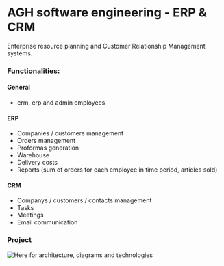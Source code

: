 # AGH software engineering - ERP & CRM

Enterprise resource planning and Customer Relationship Management systems.

### Functionalities:
#### General
* crm, erp and admin employees

#### ERP
* Companies / customers management
* Orders management
* Proformas generation
* Warehouse
* Delivery costs
* Reports (sum of orders for each employee in time period, articles sold)

#### CRM
* Companys / customers / contacts management
* Tasks
* Meetings
* Email communication

### Project
![Here](/project/) for architecture, diagrams and technologies